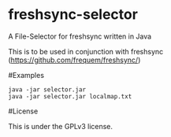 # freshsync-selector
A File-Selector for freshsync written in Java

This is to be used in conjunction with freshsync (https://github.com/frequem/freshsync/)

#Examples

	java -jar selector.jar
	java -jar selector.jar localmap.txt
    
#License

This is under the GPLv3 license.
